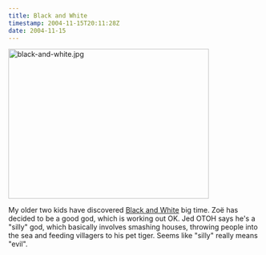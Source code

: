 ```yaml
---
title: Black and White
timestamp: 2004-11-15T20:11:28Z
date: 2004-11-15
---
```


<img alt="black-and-white.jpg" src="http://blog.whatfettle.com/archives/black-and-white.jpg" width="400" height="300" border="0" />

My older two kids have discovered <a href='http://www.bwgame.com/'>Black and White</a> big time. Zoë has decided to be a good god, which is working out OK.  Jed OTOH says he's a "silly" god, which basically involves smashing houses, throwing people into the sea and feeding villagers to his pet tiger. Seems like "silly" really means "evil".